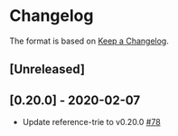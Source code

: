 # Changelog

The format is based on [Keep a Changelog].

[Keep a Changelog]: http://keepachangelog.com/en/1.0.0/

## [Unreleased]

## [0.20.0] - 2020-02-07
- Update reference-trie to v0.20.0 [#78](https://github.com/paritytech/trie/pull/78)
